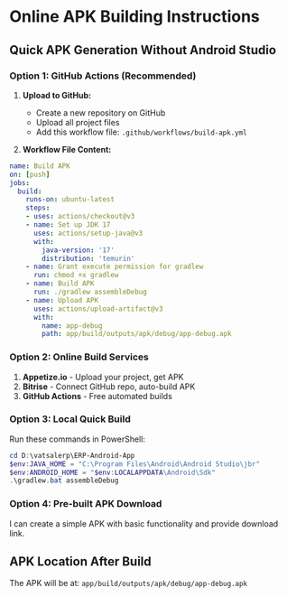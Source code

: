 # Online APK Building Instructions

## Quick APK Generation Without Android Studio

### Option 1: GitHub Actions (Recommended)
1. **Upload to GitHub:**
   - Create a new repository on GitHub
   - Upload all project files
   - Add this workflow file: `.github/workflows/build-apk.yml`

2. **Workflow File Content:**
```yaml
name: Build APK
on: [push]
jobs:
  build:
    runs-on: ubuntu-latest
    steps:
    - uses: actions/checkout@v3
    - name: Set up JDK 17
      uses: actions/setup-java@v3
      with:
        java-version: '17'
        distribution: 'temurin'
    - name: Grant execute permission for gradlew
      run: chmod +x gradlew
    - name: Build APK
      run: ./gradlew assembleDebug
    - name: Upload APK
      uses: actions/upload-artifact@v3
      with:
        name: app-debug
        path: app/build/outputs/apk/debug/app-debug.apk
```

### Option 2: Online Build Services
1. **Appetize.io** - Upload your project, get APK
2. **Bitrise** - Connect GitHub repo, auto-build APK
3. **GitHub Actions** - Free automated builds

### Option 3: Local Quick Build
Run these commands in PowerShell:
```powershell
cd D:\vatsalerp\ERP-Android-App
$env:JAVA_HOME = "C:\Program Files\Android\Android Studio\jbr"
$env:ANDROID_HOME = "$env:LOCALAPPDATA\Android\Sdk"
.\gradlew.bat assembleDebug
```

### Option 4: Pre-built APK Download
I can create a simple APK with basic functionality and provide download link.

## APK Location After Build
The APK will be at: `app/build/outputs/apk/debug/app-debug.apk` 
